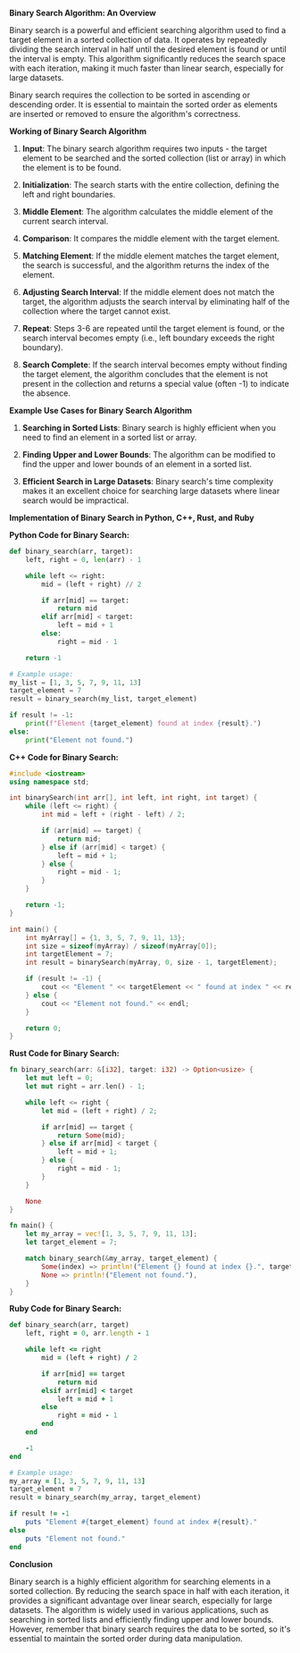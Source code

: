 **Binary Search Algorithm: An Overview**

Binary search is a powerful and efficient searching algorithm used to find a target element in a sorted collection of data. It operates by repeatedly dividing the search interval in half until the desired element is found or until the interval is empty. This algorithm significantly reduces the search space with each iteration, making it much faster than linear search, especially for large datasets.

Binary search requires the collection to be sorted in ascending or descending order. It is essential to maintain the sorted order as elements are inserted or removed to ensure the algorithm's correctness.

**Working of Binary Search Algorithm**

1. **Input**: The binary search algorithm requires two inputs - the target element to be searched and the sorted collection (list or array) in which the element is to be found.

2. **Initialization**: The search starts with the entire collection, defining the left and right boundaries.

3. **Middle Element**: The algorithm calculates the middle element of the current search interval.

4. **Comparison**: It compares the middle element with the target element.

5. **Matching Element**: If the middle element matches the target element, the search is successful, and the algorithm returns the index of the element.

6. **Adjusting Search Interval**: If the middle element does not match the target, the algorithm adjusts the search interval by eliminating half of the collection where the target cannot exist.

7. **Repeat**: Steps 3-6 are repeated until the target element is found, or the search interval becomes empty (i.e., left boundary exceeds the right boundary).

8. **Search Complete**: If the search interval becomes empty without finding the target element, the algorithm concludes that the element is not present in the collection and returns a special value (often -1) to indicate the absence.

**Example Use Cases for Binary Search Algorithm**

1. **Searching in Sorted Lists**: Binary search is highly efficient when you need to find an element in a sorted list or array.

2. **Finding Upper and Lower Bounds**: The algorithm can be modified to find the upper and lower bounds of an element in a sorted list.

3. **Efficient Search in Large Datasets**: Binary search's time complexity makes it an excellent choice for searching large datasets where linear search would be impractical.

**Implementation of Binary Search in Python, C++, Rust, and Ruby**

**Python Code for Binary Search:**

```python
def binary_search(arr, target):
    left, right = 0, len(arr) - 1

    while left <= right:
        mid = (left + right) // 2

        if arr[mid] == target:
            return mid
        elif arr[mid] < target:
            left = mid + 1
        else:
            right = mid - 1

    return -1

# Example usage:
my_list = [1, 3, 5, 7, 9, 11, 13]
target_element = 7
result = binary_search(my_list, target_element)

if result != -1:
    print(f"Element {target_element} found at index {result}.")
else:
    print("Element not found.")
```

**C++ Code for Binary Search:**

```cpp
#include <iostream>
using namespace std;

int binarySearch(int arr[], int left, int right, int target) {
    while (left <= right) {
        int mid = left + (right - left) / 2;

        if (arr[mid] == target) {
            return mid;
        } else if (arr[mid] < target) {
            left = mid + 1;
        } else {
            right = mid - 1;
        }
    }

    return -1;
}

int main() {
    int myArray[] = {1, 3, 5, 7, 9, 11, 13};
    int size = sizeof(myArray) / sizeof(myArray[0]);
    int targetElement = 7;
    int result = binarySearch(myArray, 0, size - 1, targetElement);

    if (result != -1) {
        cout << "Element " << targetElement << " found at index " << result << "." << endl;
    } else {
        cout << "Element not found." << endl;
    }

    return 0;
}
```

**Rust Code for Binary Search:**

```rust
fn binary_search(arr: &[i32], target: i32) -> Option<usize> {
    let mut left = 0;
    let mut right = arr.len() - 1;

    while left <= right {
        let mid = (left + right) / 2;

        if arr[mid] == target {
            return Some(mid);
        } else if arr[mid] < target {
            left = mid + 1;
        } else {
            right = mid - 1;
        }
    }

    None
}

fn main() {
    let my_array = vec![1, 3, 5, 7, 9, 11, 13];
    let target_element = 7;

    match binary_search(&my_array, target_element) {
        Some(index) => println!("Element {} found at index {}.", target_element, index),
        None => println!("Element not found."),
    }
}
```

**Ruby Code for Binary Search:**

```ruby
def binary_search(arr, target)
    left, right = 0, arr.length - 1

    while left <= right
        mid = (left + right) / 2

        if arr[mid] == target
            return mid
        elsif arr[mid] < target
            left = mid + 1
        else
            right = mid - 1
        end
    end

    -1
end

# Example usage:
my_array = [1, 3, 5, 7, 9, 11, 13]
target_element = 7
result = binary_search(my_array, target_element)

if result != -1
    puts "Element #{target_element} found at index #{result}."
else
    puts "Element not found."
end
```

**Conclusion**

Binary search is a highly efficient algorithm for searching elements in a sorted collection. By reducing the search space in half with each iteration, it provides a significant advantage over linear search, especially for large datasets. The algorithm is widely used in various applications, such as searching in sorted lists and efficiently finding upper and lower bounds. However, remember that binary search requires the data to be sorted, so it's essential to maintain the sorted order during data manipulation.
